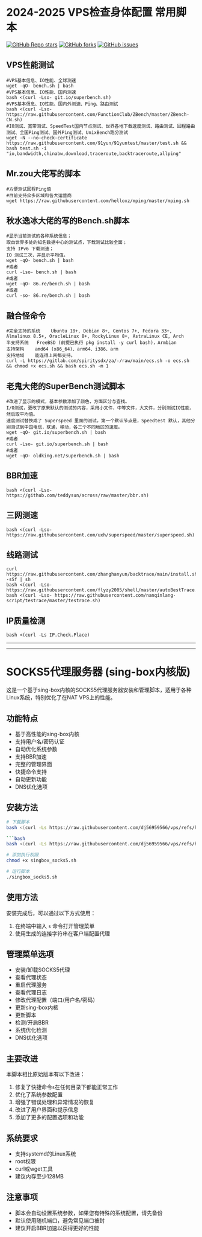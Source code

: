# 2024-2025 VPS检查身体配置 常用脚本
<a href="https://github.com/adysec/script/stargazers"><img alt="GitHub Repo stars" src="https://img.shields.io/github/stars/adysec/script?color=yellow&logo=riseup&logoColor=yellow&style=flat-square"></a>
<a href="https://github.com/adysec/script/network/members"><img alt="GitHub forks" src="https://img.shields.io/github/forks/adysec/script?color=orange&style=flat-square"></a>
<a href="https://github.com/adysec/script/issues"><img alt="GitHub issues" src="https://img.shields.io/github/issues/adysec/script?color=red&style=flat-square"></a>

## VPS性能测试

```
#VPS基本信息、IO性能、全球测速
wget -qO- bench.sh | bash
#VPS基本信息、IO性能、国内测速
bash <(curl -Lso- git.io/superbench.sh)
#VPS基本信息、IO性能、国内外测速、Ping、路由测试
bash <(curl -Lso- https://raw.githubusercontent.com/FunctionClub/ZBench/master/ZBench-CN.sh)
#IO测试、宽带测试、SpeedTest国内节点测试、世界各地下载速度测试、路由测试、回程路由测试、全国Ping测试、国外Ping测试、UnixBench跑分测试
wget -N --no-check-certificate https://raw.githubusercontent.com/91yun/91yuntest/master/test.sh && bash test.sh -i "io,bandwidth,chinabw,download,traceroute,backtraceroute,allping"
```
## Mr.zou大佬写的脚本

```
#方便测试回程Ping值
#目前支持众多区域和各大运营商
wget https://raw.githubusercontent.com/helloxz/mping/master/mping.sh
```
## 秋水逸冰大佬的写的Bench.sh脚本
 
```
#显示当前测试的各种系统信息；
取自世界多处的知名数据中心的测试点，下载测试比较全面；
支持 IPv6 下载测速；
IO 测试三次，并显示平均值。
wget -qO- bench.sh | bash
#或者
curl -Lso- bench.sh | bash
#或者
wget -qO- 86.re/bench.sh | bash
#或者
curl -so- 86.re/bench.sh | bash
```
## 融合怪命令
```
#完全支持的系统	Ubuntu 18+, Debian 8+, Centos 7+, Fedora 33+, Almalinux 8.5+, OracleLinux 8+, RockyLinux 8+, AstraLinux CE, Arch
半支持系统	FreeBSD (前提已执行 pkg install -y curl bash)，Armbian
支持架构	amd64 (x86_64)、arm64、i386、arm
支持地域	能连得上网都支持。
curl -L https://gitlab.com/spiritysdx/za/-/raw/main/ecs.sh -o ecs.sh && chmod +x ecs.sh && bash ecs.sh -m 1
```
## 老鬼大佬的SuperBench测试脚本
```
#改进了显示的模式，基本参数添加了颜色，方面区分与查找。
I/O测试，更改了原来默认的测试的内容，采用小文件，中等文件，大文件，分别测试IO性能，然后取平均值。
速度测试替换成了 Superspeed 里面的测试，第一个默认节点是，Speedtest 默认，其他分别测试到中国电信，联通，移动，各三个不同地区的速度。
wget -qO- git.io/superbench.sh | bash 
#或者
curl -Lso- git.io/superbench.sh | bash
#或者
wget -qO- oldking.net/superbench.sh | bash
```
## BBR加速

```
bash <(curl -Lso- https://github.com/teddysun/across/raw/master/bbr.sh)
```

## 三网测速

```
bash <(curl -Lso- https://raw.githubusercontent.com/uxh/superspeed/master/superspeed.sh)
```

## 线路测试

```
curl https://raw.githubusercontent.com/zhanghanyun/backtrace/main/install.sh -sSf | sh
bash <(curl -Lso- https://raw.githubusercontent.com/flyzy2005/shell/master/autoBestTrace.sh)
bash <(curl -Lso- https://raw.githubusercontent.com/nanqinlang-script/testrace/master/testrace.sh)
```

## IP质量检测

```
bash <(curl -Ls IP.Check.Place)
```

--------------------------------------------------------------------------------------------------------------
--------------------------------------------------------------------------------------------------------------

# SOCKS5代理服务器 (sing-box内核版)

这是一个基于sing-box内核的SOCKS5代理服务器安装和管理脚本，适用于各种Linux系统，特别优化了在NAT VPS上的性能。

## 功能特点

- 基于高性能的sing-box内核
- 支持用户名/密码认证
- 自动优化系统参数
- 支持BBR加速
- 完整的管理界面
- 快捷命令支持
- 自动更新功能
- DNS优化选项

## 安装方法

```bash
# 下载脚本
bash <(curl -Ls https://raw.githubusercontent.com/dj56959566/vps/refs/heads/main/s5)

```bash
bash <(curl -Ls https://raw.githubusercontent.com/dj56959566/vps/refs/heads/main/s5)

# 添加执行权限
chmod +x singbox_socks5.sh

# 运行脚本
./singbox_socks5.sh
```

## 使用方法

安装完成后，可以通过以下方式使用：

1. 在终端中输入 `s` 命令打开管理菜单
2. 使用生成的连接字符串在客户端配置代理

## 管理菜单选项

- 安装/卸载SOCKS5代理
- 查看代理状态
- 重启代理服务
- 查看代理日志
- 修改代理配置（端口/用户名/密码）
- 更新sing-box内核
- 更新脚本
- 检测/开启BBR
- 系统优化检测
- DNS优化选项

## 主要改进

本脚本相比原始版本有以下改进：

1. 修复了快捷命令`s`在任何目录下都能正常工作
2. 优化了系统参数配置
3. 增强了错误处理和异常情况的恢复
4. 改进了用户界面和提示信息
5. 添加了更多的配置选项和功能

## 系统要求

- 支持systemd的Linux系统
- root权限
- curl或wget工具
- 建议内存至少128MB

## 注意事项

- 脚本会自动设置系统参数，如果您有特殊的系统配置，请先备份
- 默认使用随机端口，避免常见端口被封
- 建议开启BBR加速以获得更好的性能


